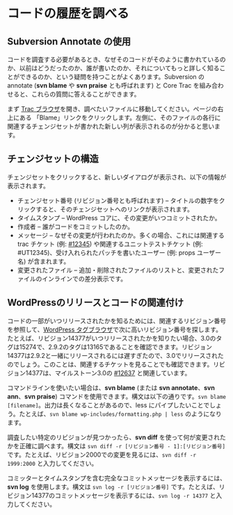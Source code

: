 <!--
# Researching Code History
-->

# コードの履歴を調べる

<!--
## Using Subversion Annotate
-->

## Subversion Annotate の使用

<!--
When you need to investigate code, you’ll often have questions about why the code is written the way it is, what it looked like before, who wrote it, and if you can find any more details about it. Subversion annotate (also called **svn blame** or **svn praise**), combined with Core Trac, can help you answer these questions.
-->

コードを調査する必要があるとき、なぜそのコードがそのように書かれているのか、以前はどうだったのか、誰が書いたのか、それについてもっと詳しく知ることができるのか、という疑問を持つことがよくあります。Subversion の annotate (**svn blame** や **svn praise** とも呼ばれます) と Core Trac を組み合わせると、これらの質問に答えることができます。

<!--
To get started, open the [Trac browser](https://core.trac.wordpress.org/browser/trunk), and navigate to the file you want to investigate. Click the Blame link at the top right of the page. You’ll see a new column appear on the left-hand side with the changeset that is associated with each line of the file.
-->

まず [Trac ブラウザ](https://core.trac.wordpress.org/browser/trunk)を開き、調べたいファイルに移動してください。ページの右上にある 「Blame」リンクをクリックします。左側に、そのファイルの各行に関連するチェンジセットが書かれた新しい列が表示されるのが分かると思います。

<!--
## Anatomy Of A Changeset
-->

## チェンジセットの構造

<!--
When you click on the changeset, a new dialog appears with the following information:
-->

チェンジセットをクリックすると、新しいダイアログが表示され、以下の情報が表示されます。

<!--
*   Changeset number (also called revision number) – Click the number in the title for a link to the changeset.
*   Timestamp – When the change was committed to WordPress core.
*   Author – Who committed the code.
*   Message – Why the change was made. Often, this includes any associated trac tickets (e.g. [#12345](https://core.trac.wordpress.org/ticket/12345)), associated unit test tickets (e.g. #UT12345), and the user who wrote the accepted patch (e.g. props username).
*   Changed files – A list of added and removed files, and an inline diff of modified files.
-->

*   チェンジセット番号 (リビジョン番号とも呼ばれます) – タイトルの数字をクリックすると、そのチェンジセットへのリンクが表示されます。
*   タイムスタンプ – WordPress コアに、その変更がいつコミットされたか。
*   作成者 – 誰がコードをコミットしたのか。
*   メッセージ – なぜその変更が行われたのか。多くの場合、これには関連する trac チケット (例: [#12345](https://core.trac.wordpress.org/ticket/12345)) や関連するユニットテストチケット (例: #UT12345)、受け入れられたパッチを書いたユーザー (例: props ユーザー名) が含まれます。
*   変更されたファイル – 追加・削除されたファイルのリストと、変更されたファイルのインラインでの差分表示です。

<!--
## Associating Code With A WordPress Release
-->

## WordPressのリリースとコードの関連付け

<!--
To find out when a piece of code was released, look at the associated revision number and find the next highest revision number on the [WordPress tags browser](https://core.trac.wordpress.org/browser?order=name#tags). For example, if you want to know when revision 14377 shipped, you can see that 3.0 was tagged as 15274 and 2.9.2 was tagged as 13165. Revision 14377 was too late to ship with 2.9.2, so it must have shipped with 3.0. You can also verify this by looking at the associated ticket. Revision 14377 is associated with [#12637](https://core.trac.wordpress.org/ticket/12637), which has a milestone of 3.0.
-->

コードの一部がいつリリースされたかを知るためには、関連するリビジョン番号を参照して、[WordPress タグブラウザ](https://core.trac.wordpress.org/browser?order=name#tags)で次に高いリビジョン番号を探します。たとえば、リビジョン14377がいつリリースされたかを知りたい場合、3.0のタグは15274で、2.9.2のタグは13165であることを確認できます。リビジョン14377は2.9.2と一緒にリリースされるには遅すぎたので、3.0でリリースされたのでしょう。このことは、関連するチケットを見ることでも確認できます。リビジョン14377は、マイルストーン3.0の [#12637](https://core.trac.wordpress.org/ticket/12637) と関連しています。

<!--
## Using The Command Line
-->

<!-- コマンドラインの使用 -->

<!--
If you prefer using the command line, you can use the **svn blame** (or **svn annotate**, **svn ann**, or **svn praise**) command. The syntax is: `svn blame [filename]`. Since the output can be verbose, you probably want to pipe it to less. For example: `svn blame wp-includes/formatting.php | less`.
-->

コマンドラインを使いたい場合は、**svn blame** (または **svn annotate**、**svn ann**、**svn praise**) コマンドを使用できます。構文は以下の通りです。`svn blame [filename]`。出力は長くなることがあるので、less にパイプしたいことでしょう。たとえば、`svn blame wp-includes/formatting.php | less` のようになります。

<!--
Once you see a specific revision you want to investigate, use **svn diff** to find exactly what changed. The syntax is `svn diff -r [revision number - 1]:[revision number]`. For example, to view changes made in revision 2000, type `svn diff -r 1999:2000`.
-->

調査したい特定のリビジョンが見つかったら、**svn diff** を使って何が変更されたかを正確に調べます。構文は `svn diff -r [リビジョン番号 - 1]:[リビジョン番号]` です。たとえば、リビジョン2000での変更を見るには、`svn diff -r 1999:2000` と入力してください。

<!--
To view the full commit message, including the committer and timestamp, use **svn log**. The syntax is `svn log -r [revision number]`. For example, to view the commit message for revision 14377, type `svn log -r 14377`.
-->

コミッターとタイムスタンプを含む完全なコミットメッセージを表示するには、**svn log** を使用します。構文は `svn log -r [リビジョン番号]` です。たとえば、リビジョン14377のコミットメッセージを表示するには、`svn log -r 14377` と入力してください。
